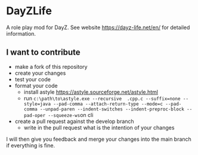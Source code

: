 # DayZLife
A role play mod for DayZ. See website https://dayz-life.net/en/ for detailed information.

## I want to contribute

- make a fork of this repository
- create your changes
- test your code
- format your code
    - install astyle https://astyle.sourceforge.net/astyle.html
    - run `c:\path\to\astyle.exe --recursive  .cpp.c --suffix=none --style=java --pad-comma --attach-return-type --mode=c --pad-comma --unpad-paren --indent-switches --indent-preproc-block --pad-oper --squeeze-ws`on cli
- create a pull request against the develop branch
    - write in the pull request what is the intention of your changes

I will then give you feedback and merge your changes into the main branch if everything is fine.